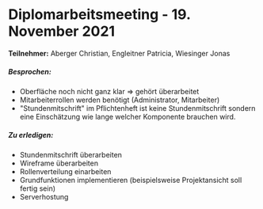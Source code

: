 # Diplomarbeitsmeeting - 19. November 2021

**Teilnehmer:** Aberger Christian, Engleitner Patricia, Wiesinger Jonas

##### Besprochen:

- Oberfläche noch nicht ganz klar => gehört überarbeitet
- Mitarbeiterrollen werden benötigt (Administrator, Mitarbeiter)
- "Stundenmitschrift" im Pflichtenheft ist keine Stundenmitschrift sondern eine Einschätzung wie lange welcher Komponente brauchen wird.

##### Zu erledigen:

- Stundenmitschrift überarbeiten
- Wireframe überarbeiten
- Rollenverteilung einarbeiten
- Grundfunktionen implementieren (beispielsweise Projektansicht soll fertig sein)
- Serverhostung
